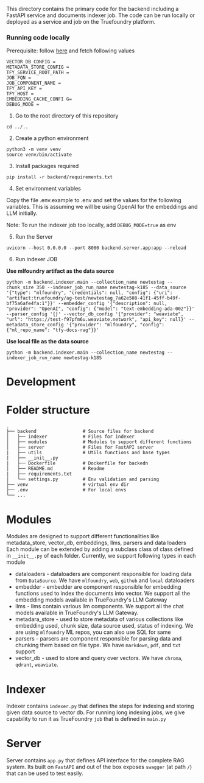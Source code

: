 This directory contains the primary code for the backend including a FastAPI service and documents indexer job. The code can be run locally or deployed as a service and job on the Truefoundry platform.

### Running code locally

Prerequisite: follow [here](../../GETTING_STARTED.md) and fetch following values

```
VECTOR_DB_CONFIG = 
METADATA_STORE_CONFIG = 
TFY_SERVICE_ROOT_PATH = 
JOB_FQN = 
JOB_COMPONENT_NAME =
TFY_API_KEY = 
TFY_HOST = 
EMBEDDING_CACHE_CONFI G=
DEBUG_MODE =
```

1. Go to the root directory of this repository

```
cd ../..
```

2. Create a python environment

```
python3 -m venv venv
source venv/bin/activate
```

3. Install packages required

```
pip install -r backend/requirements.txt
```

4. Set environment variables

Copy the file .env.example to .env and set the values for the following variables. This is assuming we will be using OpenAI for the embeddings and LLM initially.

Note: To run the indexer job too locally, add `DEBUG_MODE=true` as env

5. Run the Server

```
uvicorn --host 0.0.0.0 --port 8080 backend.server.app:app --reload
```

6. Run indexer JOB

**Use mlfoundry artifact as the data source**
```
python -m backend.indexer.main --collection_name newtestag --chunk_size 350 --indexer_job_run_name newtestag-k185 --data_source '{"type": "mlfoundry", "credentials": null, "config": {"uri": "artifact:truefoundry/ag-test/newtestag_7a62e508-41f1-45ff-b49f-bf75a6afe4fa:1"}}' --embedder_config '{"description": null, "provider": "OpenAI", "config": {"model": "text-embedding-ada-002"}}' --parser_config '{}' --vector_db_config '{"provider": "weaviate", "url": "https://test-f97pfm6u.weaviate.network", "api_key": null}' --metadata_store_config '{"provider": "mlfoundry", "config": {"ml_repo_name": "tfy-docs-rag"}}'
```

**Use local file as the data source**
```
python -m backend.indexer.main --collection_name newtestag --indexer_job_run_name newtestag-k185
```

# Development

# Folder structure
    .
    ├── backend                 # Source files for backend
    │   ├── indexer             # Files for indexer
    │   ├── modules             # Modules to support different functions
    │   ├── server              # Files for FastAPI server
    |   ├── utils               # Utils functions and base types
    |   ├── __init__.py         
    |   ├── Dockerfile          # Dockerfile for backedn
    │   ├── README.md           # Readme 
    |   ├── requirements.txt    
    │   └── settings.py         # Env validation and parsing           
    ├── venv                    # virtual env dir
    ├── .env                    # For local envs
    └── ...

# Modules

Modules are designed to support different functionalities like metadata_store, vector_db, embeddings, llms, parsers and data loaders
Each module can be extended by adding a subclass class of class defined in `__init__.py` of each folder.
Currently, we support following types in each module
- dataloaders - dataloaders are component responsible for loading data from `DataSource`. We have `mlfoundry`, `web`, `github` and `local` dataloaders
- embedder - embedder are component responsible for embedding functions used to index the documents into vector. We support all the embedding models available in TrueFoundry's LLM Gateway
- llms - llms contain various llm components. We support all the chat models available in TrueFoundry's LLM Gateway.
- metadara_store - used to store metadata of various collections like embedding used, chunk size, data source used, status of indexing. We are using `mlfoundry` ML repos, you can also use SQL for same
- parsers - parsers are component responsible for parsing data and chunking them based on file type. We have `markdown`, `pdf`, and `txt` support
- vector_db - used to store and query over vectors. We have `chroma`, `qdrant`, `weaviate`.

# Indexer

Indexer contains `indexer.py` that defines the steps for indexing and storing given data source to vector db. For running long indexing jobs, we give capability to run it as TrueFoundry `job` that is defined in `main.py`

# Server

Server contains `app.py` that defines API interface for the complete RAG system. Its built on `FastAPI` and out of the box exposes `swagger` (at path `/`) that can be used to test easily.